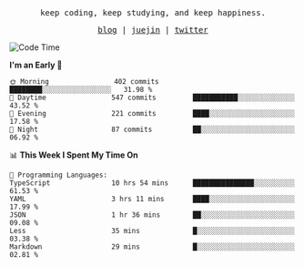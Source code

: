 <p align="center">
  <samp>
    <span>keep coding, keep studying, and keep happiness.</span>
  </samp>
</p>

<p align="center">
  <samp>
    <a href="https://deweyou.me">blog</a>  |
    <a href="https://juejin.cn/user/4309700183594366">juejin</a> |
    <a href="https://twitter.com/ouduidui">twitter</a>
  </samp>
</p>

<!--START_SECTION:waka-->
![Code Time](http://img.shields.io/badge/Code%20Time-5%2C238%20hrs%209%20mins-blue)

**I'm an Early 🐤** 

```text
🌞 Morning                402 commits         ████████░░░░░░░░░░░░░░░░░   31.98 % 
🌆 Daytime                547 commits         ███████████░░░░░░░░░░░░░░   43.52 % 
🌃 Evening                221 commits         ████░░░░░░░░░░░░░░░░░░░░░   17.58 % 
🌙 Night                  87 commits          ██░░░░░░░░░░░░░░░░░░░░░░░   06.92 % 
```


📊 **This Week I Spent My Time On** 

```text
💬 Programming Languages: 
TypeScript               10 hrs 54 mins      ███████████████░░░░░░░░░░   61.53 % 
YAML                     3 hrs 11 mins       ████░░░░░░░░░░░░░░░░░░░░░   17.99 % 
JSON                     1 hr 36 mins        ██░░░░░░░░░░░░░░░░░░░░░░░   09.08 % 
Less                     35 mins             █░░░░░░░░░░░░░░░░░░░░░░░░   03.38 % 
Markdown                 29 mins             █░░░░░░░░░░░░░░░░░░░░░░░░   02.81 % 
```


<!--END_SECTION:waka-->

